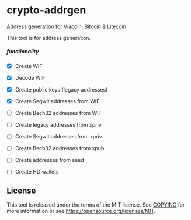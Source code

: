 # crypto-addrgen
Address generation for Viacoin, Bitcoin &amp; Litecoin

This tool is for address generation.

##### functionality
- [x] Create WIF
- [x] Decode WIF
- [x] Create public keys (legacy addresses)
- [x] Create Segwit addresses from WIF
- [ ] Create Bech32 addresses from WIF
- [ ] Create legacy addresses from xpriv
- [ ] Create Segwit addresses from xpriv
- [ ] Create Bech32 addresses from xpub
- [ ] Create addresses from seed
- [ ] Create HD wallets



License
-------

This tool is released under the terms of the MIT license. See [COPYING](COPYING) for more
information or see https://opensource.org/licenses/MIT.
